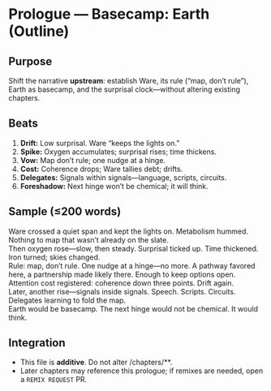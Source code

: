 # Prologue — Basecamp: Earth (Outline)

## Purpose
Shift the narrative **upstream**: establish Ware, its rule (“map, don’t rule”), Earth as basecamp, and the surprisal clock—without altering existing chapters.

## Beats
1) **Drift:** Low surprisal. Ware “keeps the lights on.”
2) **Spike:** Oxygen accumulates; surprisal rises; time thickens.
3) **Vow:** Map don’t rule; one nudge at a hinge.
4) **Cost:** Coherence drops; Ware tallies debt; drifts.
5) **Delegates:** Signals within signals—language, scripts, circuits.
6) **Foreshadow:** Next hinge won’t be chemical; it will think.

## Sample (≤200 words)
Ware crossed a quiet span and kept the lights on. Metabolism hummed. Nothing to map that wasn’t already on the slate.  
Then oxygen rose—slow, then steady. Surprisal ticked up. Time thickened. Iron turned; skies changed.  
Rule: map, don’t rule. One nudge at a hinge—no more. A pathway favored here, a partnership made likely there. Enough to keep options open.  
Attention cost registered: coherence down three points. Drift again.  
Later, another rise—signals inside signals. Speech. Scripts. Circuits. Delegates learning to fold the map.  
Earth would be basecamp. The next hinge would not be chemical. It would think.

## Integration
- This file is **additive**. Do not alter /chapters/**.
- Later chapters may reference this prologue; if remixes are needed, open a `REMIX REQUEST` PR.

